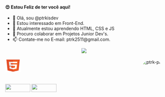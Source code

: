 
<h4> 😍 Estou Feliz de ter você aqui!</h4>
<ul>
  <li>👋 Olá, sou @ptrkisdev</li>
  <li>👀 Estou interessado em Front-End.</li>
  <li>🌱 Atualmente estou aprendendo HTML, CSS e JS</li>
  <li>💞️ Procuro colaborar em Projetos Junior Dev's. </li>
  <li>📫 Contate-me no E-mail: ptrk2511@gmail.com. </li>
</ul>

<div align="center">
    <a href="https://github.com/ptrkisdev">
    <img height="180em" src="https://github-readme-stats.vercel.app/api?username=ptrkisdev&show_icons=true&theme=dark&include_all_commits=true&count_private=true"></a>
</div>

<div style="display: inline_block"><br>
<img align="center" alt="ptrk-HTML" height="40" width="50" src="https://raw.githubusercontent.com/devicons/devicon/master/icons/html5/html5-original.svg">
<img align="right" alt="ptrk-pic" height="150" style="border-radius:50px;" src="https://media1.giphy.com/media/z8n8dWgQ0mgEIyzlmV/giphy.gif?cid=ecf05e47l72htkhlzaklsl4ga7zev2kokdmmnbhb5k9bzp2s&rid=giphy.gif&ct=g">
</div>
 
 #
 <div>
    <a href = "mailto:ptrk2511@gmail.com" target="_blank"><img height="26" width="80" src="https://img.shields.io/badge/-Gmail-ff0512?style=for-the-badge&logo=gmail&logoColor=white" destino ="_blank"></a>
    <a href="https://instagram.com/ptrk.love" target="_blank"><img height="26" width="80" src="https://img.shields.io/badge/-Instagram-ff0569?style=for-the- badge&logo=instagram&logoColor=white" target="_blank"></a>
</div>

